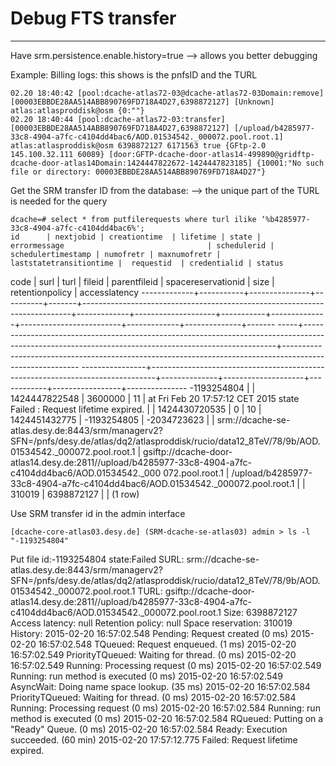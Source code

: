 # Debug FTS transfer

---

Have srm.persistence.enable.history=true --> allows you better debugging

Example: Billing logs: this shows is the pnfsID and the TURL

    02.20 18:40:42 [pool:dcache-atlas72-03@dcache-atlas72-03Domain:remove] [00003EBBDE28AA514ABB890769FD718A4D27,6398872127] [Unknown] atlas:atlasproddisk@osm {0:""}
    02.20 18:40:44 [pool:dcache-atlas72-03:transfer] [00003EBBDE28AA514ABB890769FD718A4D27,6398872127] [/upload/b4285977-33c8-4904-a7fc-c4104dd4bac6/AOD.01534542._000072.pool.root.1] atlas:atlasproddisk@osm 6398872127 6171563 true {GFtp-2.0 145.100.32.111 60089} [door:GFTP-dcache-door-atlas14-499890@gridftp-dcache-door-atlas14Domain:1424447822672-1424447823185] {10001:"No such file or directory: 00003EBBDE28AA514ABB890769FD718A4D27"}

Get the SRM transfer ID from the database: —> the unique part of the TURL is needed for the query

    dcache=# select * from putfilerequests where turl ilike ‘%b4285977-33c8-4904-a7fc-c4104dd4bac6%';
    id      | nextjobid | creationtime  | lifetime | state |                               errormessage                                | schedulerid | schedulertimestamp | numofretr | maxnumofretr | laststatetransitiontime |  requestid  | credentialid | status
code |                                                                        surl                                                                         |                                                          turl
                |                                    fileid                                     | parentfileid | spacereservationid |    size    | retentionpolicy | accesslatency
-------------+-----------+---------------+----------+-------+---------------------------------------------------------------------------+-------------+--------------------+-----------+--------------+-------------------------+-------------+--------------+-------
-----+-----------------------------------------------------------------------------------------------------------------------------------------------------+---------------------------------------------------------------------------------------------------------
----------------+-------------------------------------------------------------------------------+--------------+--------------------+------------+-----------------+---------------
 -1193254804 |           | 1424447822548 |  3600000 |    11 |  at Fri Feb 20 17:57:12 CET 2015 state Failed : Request lifetime expired. |             |      1424430720535 |         0 |           10 |           1424451432775 | -1193254805 |  -2034723623 |
     | srm://dcache-se-atlas.desy.de:8443/srm/managerv2?SFN=/pnfs/desy.de/atlas/dq2/atlasproddisk/rucio/data12_8TeV/78/9b/AOD.01534542._000072.pool.root.1 | gsiftp://dcache-door-atlas14.desy.de:2811//upload/b4285977-33c8-4904-a7fc-c4104dd4bac6/AOD.01534542._000
072.pool.root.1 | /upload/b4285977-33c8-4904-a7fc-c4104dd4bac6/AOD.01534542._000072.pool.root.1 |              | 310019             | 6398872127 |                 |
(1 row)

Use SRM transfer id in the admin interface

    [dcache-core-atlas03.desy.de] (SRM-dcache-se-atlas03) admin > ls -l "-1193254804"
Put file id:-1193254804 state:Failed
   SURL: srm://dcache-se-atlas.desy.de:8443/srm/managerv2?SFN=/pnfs/desy.de/atlas/dq2/atlasproddisk/rucio/data12_8TeV/78/9b/AOD.01534542._000072.pool.root.1
   TURL: gsiftp://dcache-door-atlas14.desy.de:2811//upload/b4285977-33c8-4904-a7fc-c4104dd4bac6/AOD.01534542._000072.pool.root.1
   Size: 6398872127
   Access latency: null
   Retention policy: null
   Space reservation: 310019
   History:
      2015-02-20 16:57:02.548 Pending: Request created (0 ms)
      2015-02-20 16:57:02.548 TQueued: Request enqueued. (1 ms)
      2015-02-20 16:57:02.549 PriorityTQueued: Waiting for thread. (0 ms)
      2015-02-20 16:57:02.549 Running: Processing request (0 ms)
      2015-02-20 16:57:02.549 Running: run method is executed (0 ms)
      2015-02-20 16:57:02.549 AsyncWait: Doing name space lookup. (35 ms)
      2015-02-20 16:57:02.584 PriorityTQueued: Waiting for thread. (0 ms)
      2015-02-20 16:57:02.584 Running: Processing request (0 ms)
      2015-02-20 16:57:02.584 Running: run method is executed (0 ms)
      2015-02-20 16:57:02.584 RQueued: Putting on a "Ready" Queue. (0 ms)
      2015-02-20 16:57:02.584 Ready: Execution succeeded. (60 min)
      2015-02-20 17:57:12.775 Failed: Request lifetime expired.

